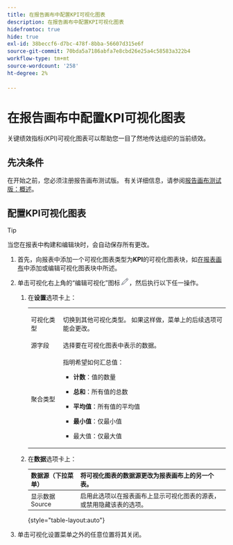 ```yaml
---
title: 在报告画布中配置KPI可视化图表
description: 在报告画布中配置KPI可视化图表
hidefromtoc: true
hide: true
exl-id: 38beccf6-d7bc-478f-8bba-56607d315e6f
source-git-commit: 70bda5a7186abfa7e8cbd26e25a4c58583a322b4
workflow-type: tm+mt
source-wordcount: '258'
ht-degree: 2%

---
```


# 在报告画布中配置KPI可视化图表

关键绩效指标(KPI)可视化图表可以帮助您一目了然地传达组织的当前绩效。

## 先决条件

在开始之前，您必须注册报告画布测试版。 有关详细信息，请参阅[报告画布测试版：概述](/help/quicksilver/product-announcements/betas/canvas-dashboards-beta/reporting-canvas-beta-overview.md)。

## 配置KPI可视化图表

>[!TIP]
>
>当您在报表中构建和编辑块时，会自动保存所有更改。

1. 首先，向报表中添加一个可视化图表类型为&#x200B;**KPI**&#x200B;的可视化图表块，如[在报表画布](../../../reports-and-dashboards/reporting-canvas/visualization-blocks/add-or-edit-report-visualization.md)中添加或编辑可视化图表块中所述。

1. 单击可视化右上角的“编辑可视化”图标![编辑图标](assets/edit-icon.png)，然后执行以下任一操作。

   1. 在&#x200B;**设置**&#x200B;选项卡上：

      <table style="table-layout:auto">
       <col>
       <col>
       <tbody>
        <tr>
         <td role="rowheader">可视化类型</td>
         <td><p>切换到其他可视化类型。 如果这样做，菜单上的后续选项可能会更改。</p></td>
        </tr>
        <tr>
         <td role="rowheader">源字段</td>
         <td>选择要在可视化图表中表示的数据。</td>
        </tr>
        <tr>
         <td role="rowheader">聚合类型</td>
         <td><p> 指明希望如何汇总值：</p>
          <ul>
           <li><p><b>计数</b>：值的数量</p></li>
           <li><p><b>总和</b>：所有值的总数 </p></li>
           <li><p><b>平均值</b>：所有值的平均值</p></li>
           <li><p><b>最小值</b>：仅最小值</p></li>
           <li><p>最大值：仅最大值</p></li>
          </ul></td>
        </tr>
       </tbody>
      </table>

   1. 在&#x200B;**数据**&#x200B;选项卡上：

      | 数据源（下拉菜单） | 将可视化图表的数据源更改为报表画布上的另一个表。 |
      |---|---|
      | 显示数据Source | 启用此选项以在报表画布上显示可视化图表的源表，或禁用隐藏该表的选项。 |

      {style="table-layout:auto"}

      <!--   
      NOLAN-FLAG: convert table to html. 
      -->

1. 单击可视化设置菜单之外的任意位置将其关闭。
